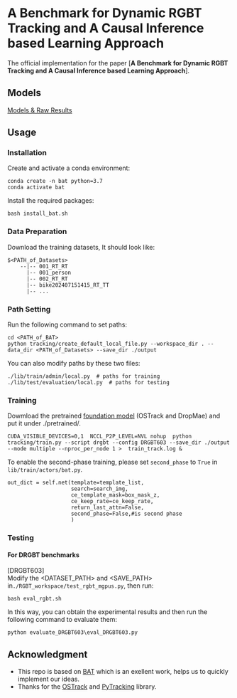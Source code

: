 # A Benchmark for Dynamic RGBT Tracking and A Causal Inference based Learning Approach
The official implementation for the paper [**A Benchmark for Dynamic RGBT Tracking and A Causal Inference based Learning Approach**].



## Models

[Models & Raw Results](https://www.kaggle.com/datasets/zhaodongding/drgbt603-results/data)



## Usage
### Installation
Create and activate a conda environment:
```
conda create -n bat python=3.7
conda activate bat
```
Install the required packages:
```
bash install_bat.sh
```

### Data Preparation
Download the training datasets, It should look like:
```
$<PATH_of_Datasets>
    --|-- 001_RT_RT
      |-- 001_person
      |-- 002_RT_RT
      |-- bike202407151415_RT_TT
      |-- ...
```


### Path Setting
Run the following command to set paths:
```
cd <PATH_of_BAT>
python tracking/create_default_local_file.py --workspace_dir . --data_dir <PATH_of_Datasets> --save_dir ./output
```
You can also modify paths by these two files:
```
./lib/train/admin/local.py  # paths for training
./lib/test/evaluation/local.py  # paths for testing
```

### Training
Dowmload the pretrained [foundation model](https://www.kaggle.com/datasets/zhaodongding/drgbt603-results/data) (OSTrack and DropMae)
and put it under ./pretrained/.
```
CUDA_VISIBLE_DEVICES=0,1  NCCL_P2P_LEVEL=NVL nohup  python tracking/train.py --script drgbt --config DRGBT603 --save_dir ./output --mode multiple --nproc_per_node 1 >  train_track.log &
```
To enable the second-phase training, please set `second_phase` to `True` in `lib/train/actors/bat.py`.
```
out_dict = self.net(template=template_list,
                    search=search_img,
                    ce_template_mask=box_mask_z,
                    ce_keep_rate=ce_keep_rate,
                    return_last_attn=False,
                    second_phase=False,#is second phase
                    )
```


### Testing

#### For DRGBT benchmarks
[DRGBT603] \
Modify the <DATASET_PATH> and <SAVE_PATH> in```./RGBT_workspace/test_rgbt_mgpus.py```, then run:
```
bash eval_rgbt.sh
```
In this way, you can obtain the experimental results and then run the following command to evaluate them:
```
python evaluate_DRGBT603\eval_DRGBT603.py
```








## Acknowledgment
- This repo is based on [BAT](https://github.com/SparkTempest/BAT) which is an exellent work, helps us to quickly implement our ideas.
- Thanks for the [OSTrack](https://github.com/botaoye/OSTrack) and [PyTracking](https://github.com/visionml/pytracking) library.

